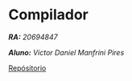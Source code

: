 # Compilador

***RA:** 20694847*


***Aluno:** Victor Daniel Manfrini Pires*


[Repósitorio](https://github.com/victordmp/Compilador.git)
